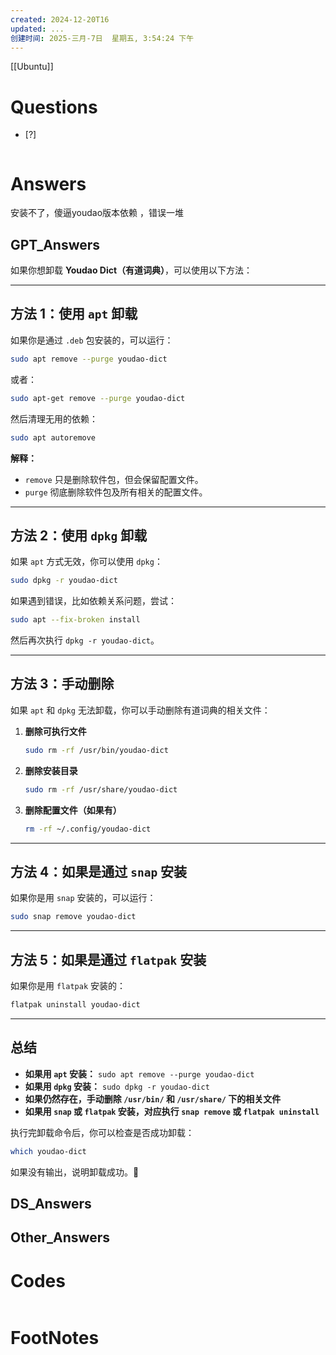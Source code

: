 ```yaml
---
created: 2024-12-20T16
updated: ...
创建时间: 2025-三月-7日  星期五, 3:54:24 下午
---
```

[[Ubuntu]]

# Questions

- [?] 

```python

```

# Answers

安装不了，傻逼youdao版本依赖 ，错误一堆

## GPT_Answers
如果你想卸载 **Youdao Dict（有道词典）**，可以使用以下方法：

---

## **方法 1：使用 `apt` 卸载**
如果你是通过 `.deb` 包安装的，可以运行：
```bash
sudo apt remove --purge youdao-dict
```
或者：
```bash
sudo apt-get remove --purge youdao-dict
```
然后清理无用的依赖：
```bash
sudo apt autoremove
```
**解释：**
- `remove` 只是删除软件包，但会保留配置文件。
- `purge` 彻底删除软件包及所有相关的配置文件。

---

## **方法 2：使用 `dpkg` 卸载**
如果 `apt` 方式无效，你可以使用 `dpkg`：
```bash
sudo dpkg -r youdao-dict
```
如果遇到错误，比如依赖关系问题，尝试：
```bash
sudo apt --fix-broken install
```
然后再次执行 `dpkg -r youdao-dict`。

---

## **方法 3：手动删除**
如果 `apt` 和 `dpkg` 无法卸载，你可以手动删除有道词典的相关文件：

1. **删除可执行文件**
   ```bash
   sudo rm -rf /usr/bin/youdao-dict
   ```
2. **删除安装目录**
   ```bash
   sudo rm -rf /usr/share/youdao-dict
   ```
3. **删除配置文件（如果有）**
   ```bash
   rm -rf ~/.config/youdao-dict
   ```

---

## **方法 4：如果是通过 `snap` 安装**
如果你是用 `snap` 安装的，可以运行：
```bash
sudo snap remove youdao-dict
```

---

## **方法 5：如果是通过 `flatpak` 安装**
如果你是用 `flatpak` 安装的：
```bash
flatpak uninstall youdao-dict
```

---

## **总结**
- **如果用 `apt` 安装：** `sudo apt remove --purge youdao-dict`
- **如果用 `dpkg` 安装：** `sudo dpkg -r youdao-dict`
- **如果仍然存在，手动删除 `/usr/bin/` 和 `/usr/share/` 下的相关文件**
- **如果用 `snap` 或 `flatpak` 安装，对应执行 `snap remove` 或 `flatpak uninstall`**

执行完卸载命令后，你可以检查是否成功卸载：
```bash
which youdao-dict
```
如果没有输出，说明卸载成功。🎉

## DS_Answers


## Other_Answers


# Codes

```python

```


# FootNotes
